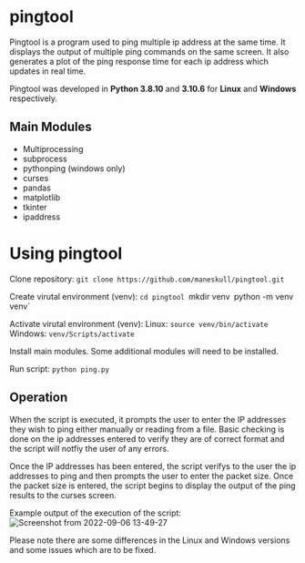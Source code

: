 # pingtool

Pingtool is a program used to ping multiple ip address at the same time. It displays the output of multiple ping commands on the same screen. It also generates a plot of the ping response time for each ip address which updates in real time.

Pingtool was developed in **Python 3.8.10** and **3.10.6** for **Linux** and **Windows** respectively.

## Main Modules
- Multiprocessing
- subprocess
- pythonping (windows only)
- curses
- pandas
- matplotlib
- tkinter
- ipaddress

# Using pingtool
Clone repository:
  `git clone https://github.com/maneskull/pingtool.git`
  
Create virutal environment (venv):
  `cd pingtool
  `mkdir venv`
  `python -m venv venv`

Activate virutal environment (venv):
Linux:
  `source venv/bin/activate`
Windows:
	`venv/Scripts/activate`
 
Install main modules. Some additional modules will need to be installed.

Run script:
  `python ping.py`

 
## Operation

When the script is executed, it prompts the user to enter the IP addresses they wish to ping either manually or reading from a file. Basic checking is done on the ip addresses entered to verify they are of correct format and the script will notfiy the user of any errors.

Once the IP addresses has been entered, the script verifys to the user the ip addresses to ping and then prompts the user to enter the packet size. Once the packet size is entered, the script begins to display the output of the ping results to the curses screen.

Example output of the execution of the script:
![Screenshot from 2022-09-06 13-49-27](https://user-images.githubusercontent.com/101291172/188652472-97abc5e3-47f2-41d2-bc6f-87bc3ce1614b.png)


Please note there are some differences in the Linux and Windows versions and some issues which are to be fixed.
